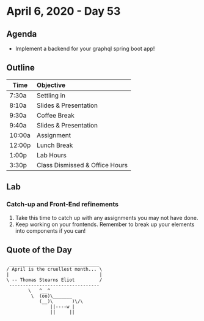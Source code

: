 # April 6, 2020 - Day 53


## Agenda

- Implement a backend for your graphql spring boot app! 

## Outline

| Time   | Objective                        |
| -------|:---------------------------------|
| 7:30a  | Settling in                      |
| 8:10a  | Slides & Presentation            |
| 9:30a  | Coffee Break                     |
| 9:40a  | Slides & Presentation            |
| 10:00a | Assignment                       |
| 12:00p | Lunch Break                      |
| 1:00p  | Lab Hours                        |
| 3:30p  | Class Dismissed & Office Hours   |

## Lab

### Catch-up and Front-End refinements 

1. Take this time to catch up with any assignments you may not have done. 
2. Keep working on your frontends. Remember to break up your elements into components if you can! 


## Quote of the Day 
```
 _________________________________
/ April is the cruellest month... \
|                                 |
\ -- Thomas Stearns Eliot         /
 ---------------------------------
        \   ^__^
         \  (oo)\_______
            (__)\       )\/\
                ||----w |
                ||     ||

```